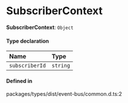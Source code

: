 # SubscriberContext

 **SubscriberContext**: `Object`

#### Type declaration

| Name | Type |
| :------ | :------ |
| `subscriberId` | `string` |

#### Defined in

packages/types/dist/event-bus/common.d.ts:2
